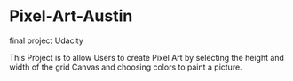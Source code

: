 # Pixel-Art-Austin
final project Udacity



This Project is to allow Users to create
Pixel Art by selecting the height and width of the grid Canvas
and choosing colors to paint a picture.  
